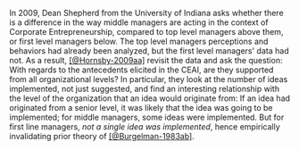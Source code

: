 In 2009, Dean Shepherd from the University of Indiana asks whether there is a difference in the way middle managers are acting in the context of Corporate Entrepreneurship, compared to top level managers above them, or first level managers below. The top level managers perceptions and behaviors had already been analyzed, but the first level managers' data had not. As a result, [[@Hornsby-2009aa]](t) revisit the data and ask the question: With regards to the antecedents elicited in the CEAI, are they supported from all organizational levels? In particular, they look at the number of ideas implemented, not just suggested, and find an interesting relationship with the level of the organization that an idea would originate from: If an idea had originated from a senior level, it was likely that the idea was going to be implemented; for middle managers, some ideas were implemented. But for first line managers, _not a single idea was implemented_, hence empirically invalidating prior theory of [[@Burgelman-1983ab]](t).